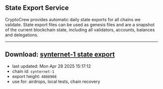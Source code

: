 ## State Export Service
CryptoCrew provides automatic daily state exports for all chains we validate. State export files can be used as genesis files and are a snapshot of the current blockchain state, including all validators, accounts, balances and delegations.

---
**Download: [synternet-1 state export](https://dl-eu2.ccvalidators.com/SERVICE/synternet/synternet-1_export_4808908.json)**
---

- last updated: Mon Apr 28 2025 15:17:12
- chain id: `synternet-1`
- export height: `4808908`
- use for: airdrops, local tests, chain recovery
